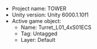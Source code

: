 <!-- UNITY CODE ASSIST INSTRUCTIONS START -->
- Project name: TOWER
- Unity version: Unity 6000.1.10f1
- Active game object:
  - Name: Turret_L01_4xS01ECS
  - Tag: Untagged
  - Layer: Default
<!-- UNITY CODE ASSIST INSTRUCTIONS END -->